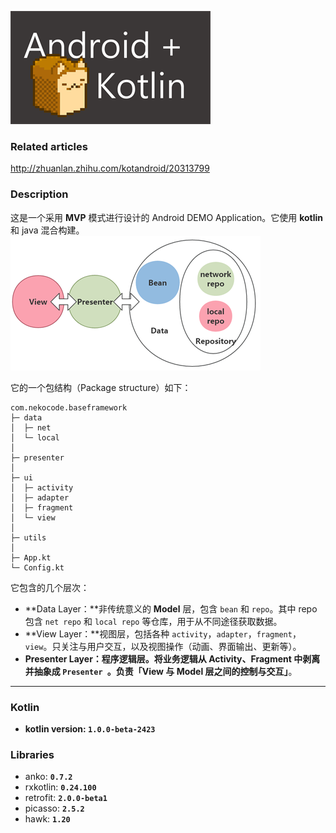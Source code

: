 ![](art/logo.png)

### Related articles
http://zhuanlan.zhihu.com/kotandroid/20313799

### Description
这是一个采用 **MVP** 模式进行设计的 Android DEMO Application。它使用 **kotlin** 和 java 混合构建。
![](art/layer.png)

它的一个包结构（Package structure）如下：
```
com.nekocode.baseframework
├─ data
│  ├─ net
│  └─ local
│ 
├─ presenter
│ 
├─ ui
│  ├─ activity
│  ├─ adapter
│  ├─ fragment
│  └─ view
│ 
├─ utils
│ 
├─ App.kt
└─ Config.kt
```

它包含的几个层次：
- **Data Layer：**非传统意义的 **Model** 层，包含 `bean` 和 `repo`。其中 repo 包含 `net repo` 和 `local repo` 等仓库，用于从不同途径获取数据。
- **View Layer：**视图层，包括各种 `activity`，`adapter`，`fragment`，`view`。只关注与用户交互，以及视图操作（动画、界面输出、更新等）。
- **Presenter Layer：**程序逻辑层。将业务逻辑从 Activity、Fragment 中剥离并抽象成 `Presenter `。负责**「View 与 Model 层之间的控制与交互」**。

---


### Kotlin
- **kotlin version: `1.0.0-beta-2423`**


### Libraries
- anko: **`0.7.2`**
- rxkotlin: **`0.24.100`**
- retrofit: **`2.0.0-beta1`**
- picasso: **`2.5.2`**
- hawk: **`1.20`**

